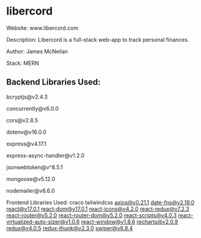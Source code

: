 # libercord

<div>
  <p>Website: www.libercord.com</p>
  <p>Description: Libercord is a full-stack web-app to track personal finances.</p>
  <p>Author: James McNeilan</p>
  <p>Stack: MERN</p>
</div>

<div>
  <h2>Backend Libraries Used:</h2>
  <p>bcryptjs@v2.4.3</p>
  <p>concurrently@v6.0.0</p>
  <p>cors@v2.8.5</p>
  <p>dotenv@v16.0.0</p>
  <p>express@v4.17.1</p>
  <p>express-async-handler@v1.2.0</p>
  <p>jsonwebtoken@v^8.5.1</p>
  <p>mongoose@v5.12.0</p>
  <p>nodemailer@v6.6.0</p>
</div>

Frontend Libraries Used:
craco
tailwindcss
axios@v0.21.1
date-fns@v2.19.0
react@v17.0.1
react-dom@v17.0.1
react-icons@v4.2.0
react-redux@v7.2.3
react-router@v5.2.0
react-router-dom@v5.2.0
react-scripts@v4.0.3
react-virtualized-auto-sizer@v1.0.6
react-window@v1.8.6
recharts@v2.0.9
redux@v4.0.5
redux-thunk@v2.3.0
swiper@v6.8.4

